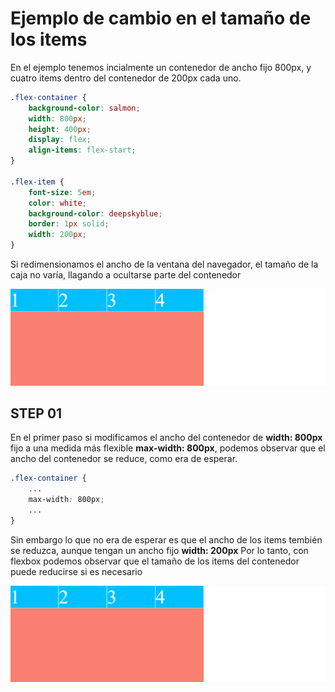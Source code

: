 # Ejemplo de cambio en el tamaño de los items

En el ejemplo tenemos incialmente un contenedor de ancho fijo 800px, y cuatro items dentro del contenedor de 200px cada uno.

```scss
.flex-container {
    background-color: salmon;
    width: 800px;
    height: 400px;
    display: flex;
    align-items: flex-start;
}

.flex-item {
    font-size: 5em;
    color: white;
    background-color: deepskyblue;
    border: 1px solid;
    width: 200px;
}
```

Si redimensionamos el ancho de la ventana del navegador, el tamaño de la caja no varía, llagando a ocultarse parte del contenedor

![01-state](./doc/img/01-state.gif)

## STEP 01

En el primer paso si modificamos el ancho del contenedor de **width: 800px** fijo a una medida más flexible **max-width: 800px**, podemos observar que el ancho del contenedor se reduce, como era de esperar.

```scss
.flex-container {
    ...
    max-width: 800px;
    ...
}
```

Sin embargo lo que no era de esperar es que el ancho de los items tembién se reduzca, aunque tengan un ancho fijo **width: 200px**
Por lo tanto, con flexbox podemos observar que el tamaño de los items del contenedor puede reducirse si es necesario

![02-state](./doc/img/02-state.gif)
